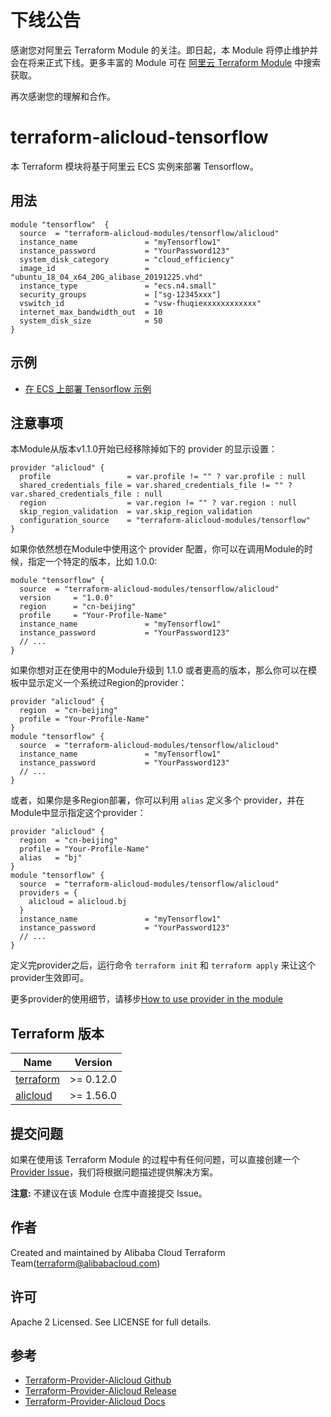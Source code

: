 # 下线公告

感谢您对阿里云 Terraform Module 的关注。即日起，本 Module 将停止维护并会在将来正式下线。更多丰富的 Module 可在 [阿里云 Terraform Module](https://registry.terraform.io/browse/modules?provider=alibaba) 中搜索获取。

再次感谢您的理解和合作。

terraform-alicloud-tensorflow
=====================================================================

本 Terraform 模块将基于阿里云 ECS 实例来部署 Tensorflow。

## 用法

```hcl
module "tensorflow"  {
  source  = "terraform-alicloud-modules/tensorflow/alicloud"   
  instance_name               = "myTensorflow1"
  instance_password           = "YourPassword123"
  system_disk_category        = "cloud_efficiency"
  image_id                    = "ubuntu_18_04_x64_20G_alibase_20191225.vhd"
  instance_type               = "ecs.n4.small"
  security_groups             = ["sg-12345xxx"]
  vswitch_id                  = "vsw-fhuqiexxxxxxxxxxxx"
  internet_max_bandwidth_out  = 10
  system_disk_size            = 50
}
```

## 示例

* [在 ECS 上部署 Tensorflow 示例](https://github.com/terraform-alicloud-modules/terraform-alicloud-tensorflow/tree/master/examples/complete)

## 注意事项
本Module从版本v1.1.0开始已经移除掉如下的 provider 的显示设置：

```hcl
provider "alicloud" {
  profile                 = var.profile != "" ? var.profile : null
  shared_credentials_file = var.shared_credentials_file != "" ? var.shared_credentials_file : null
  region                  = var.region != "" ? var.region : null
  skip_region_validation  = var.skip_region_validation
  configuration_source    = "terraform-alicloud-modules/tensorflow"
}
```

如果你依然想在Module中使用这个 provider 配置，你可以在调用Module的时候，指定一个特定的版本，比如 1.0.0:

```hcl
module "tensorflow" {
  source  = "terraform-alicloud-modules/tensorflow/alicloud"
  version     = "1.0.0"
  region      = "cn-beijing"
  profile     = "Your-Profile-Name"
  instance_name               = "myTensorflow1"
  instance_password           = "YourPassword123"
  // ...
}
```

如果你想对正在使用中的Module升级到 1.1.0 或者更高的版本，那么你可以在模板中显示定义一个系统过Region的provider：
```hcl
provider "alicloud" {
  region  = "cn-beijing"
  profile = "Your-Profile-Name"
}
module "tensorflow" {
  source  = "terraform-alicloud-modules/tensorflow/alicloud"
  instance_name               = "myTensorflow1"
  instance_password           = "YourPassword123"
  // ...
}
```
或者，如果你是多Region部署，你可以利用 `alias` 定义多个 provider，并在Module中显示指定这个provider：

```hcl
provider "alicloud" {
  region  = "cn-beijing"
  profile = "Your-Profile-Name"
  alias   = "bj"
}
module "tensorflow" {
  source  = "terraform-alicloud-modules/tensorflow/alicloud"
  providers = {
    alicloud = alicloud.bj
  }
  instance_name               = "myTensorflow1"
  instance_password           = "YourPassword123"
  // ...
}
```

定义完provider之后，运行命令 `terraform init` 和 `terraform apply` 来让这个provider生效即可。

更多provider的使用细节，请移步[How to use provider in the module](https://www.terraform.io/docs/language/modules/develop/providers.html#passing-providers-explicitly)

## Terraform 版本

| Name | Version |
|------|---------|
| <a name="requirement_terraform"></a> [terraform](#requirement\_terraform) | >= 0.12.0 |
| <a name="requirement_alicloud"></a> [alicloud](#requirement\_alicloud) | >= 1.56.0 |

提交问题
------
如果在使用该 Terraform Module 的过程中有任何问题，可以直接创建一个 [Provider Issue](https://github.com/terraform-providers/terraform-provider-alicloud/issues/new)，我们将根据问题描述提供解决方案。

**注意:** 不建议在该 Module 仓库中直接提交 Issue。

作者
-------
Created and maintained by Alibaba Cloud Terraform Team(terraform@alibabacloud.com)

许可
----
Apache 2 Licensed. See LICENSE for full details.

参考
---------
* [Terraform-Provider-Alicloud Github](https://github.com/terraform-providers/terraform-provider-alicloud)
* [Terraform-Provider-Alicloud Release](https://releases.hashicorp.com/terraform-provider-alicloud/)
* [Terraform-Provider-Alicloud Docs](https://www.terraform.io/docs/providers/alicloud/index.html)
